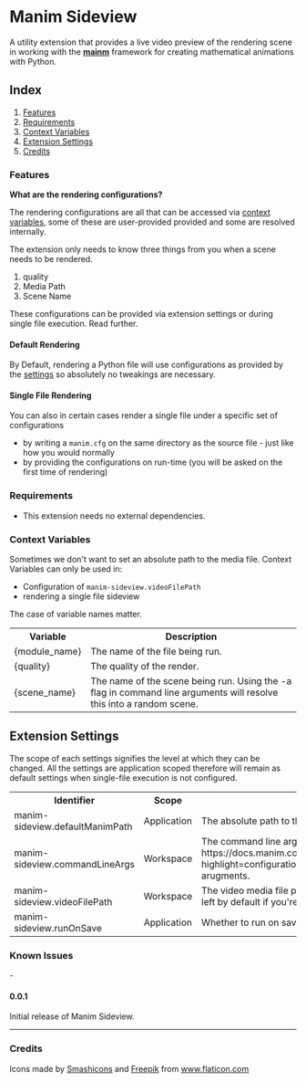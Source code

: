 # Manim Sideview

A utility extension that provides a live video preview of the rendering scene in working with the **[mainm](https://github.com/ManimCommunity/manim)** framework for creating mathematical animations with Python.

## Index

1. [Features](#features)
2. [Requirements](#requirements)
3. [Context Variables](#context-variables)
4. [Extension Settings](#extension-settings)
5. [Credits](#credits)

### Features

**What are the rendering configurations?**

The rendering configurations are all that can be accessed via [context variables](#context-variables), some of these are
user-provided provided and some are resolved internally.

The extension only needs to know three things from you when a scene needs to be rendered.
1. quality
2. Media Path
3. Scene Name

These configurations can be provided via extension settings or during single file execution. Read further.

#### Default Rendering
By Default, rendering a Python file will use configurations as provided by the [settings](#extension-settings) so absolutely no tweakings are necessary.

#### Single File Rendering
You can also in certain cases render a single file under a specific set of configurations
* by writing a `manim.cfg` on the same directory as the source file - just like how you would normally
* by providing the configurations on run-time (you will be asked on the first time of rendering)

### Requirements

* This extension needs no external dependencies.

### Context Variables

Sometimes we don't want to set an absolute path to the media file. Context Variables can only be used in:
* Configuration of `manim-sideview.videoFilePath`
* rendering a single file sideview

The case of variable names matter.
<table>
<tr>
    <th>Variable</th>
    <th>Description</th>
</tr>
<tr>
    <td>{module_name}</td>
    <td>The name of the file being run.</td>
</tr>
<tr>
    <td>{quality}</td>
    <td>The quality of the render.</td>
</tr>
<tr>
    <td>{scene_name}</td>
    <td>The name of the scene being run. Using the -a flag in command line arguments will resolve this into a random scene.</td>
</tr>
</table>

## Extension Settings

The scope of each settings signifies the level at which they can be changed. All the settings are application scoped therefore will remain as default settings when single-file execution is not configured.

<table>
<tr>
    <th>Identifier</th>
    <th>Scope</th>
    <th>Description</th>
    <th>Default</th>
</tr>
<tr>
    <td> manim-sideview.defaultManimPath </td>
    <td> Application </td>
    <td>The absolute path to the manim executable.</td>
    <td>manim</td>
</tr>
<tr>
    <td> manim-sideview.commandLineArgs </td>
    <td> Workspace </td>
    <td> The command line arguments in rendering manim. Refer to https://docs.manim.community/en/stable/tutorials/configuration.html?highlight=configuration#a-list-of-all-cli-flags for existing arugments. </td>
    <td>-ql</td>
</tr>
<tr>
    <td>manim-sideview.videoFilePath</td>
    <td>Workspace</td>
    <td>The video media file path relative from the media folder. This is best left by default if you're not sure what this is.</td>
    <td>videos/${fileName}/${quality}/${sceneName}.mp4</td>
</tr>
<tr>
    <td>manim-sideview.runOnSave</td>
    <td>Application</td>
    <td>Whether to run on save for a started file.</td>
    <td>True</td>
</tr>
</table>

### Known Issues

_-_

#### 0.0.1

Initial release of Manim Sideview.

---

### Credits

Icons made by <a href="https://www.flaticon.com/authors/smashicons" title="Smashicons">Smashicons</a> and <a href="https://www.freepik.com" title="Freepik">Freepik</a> from <a href="https://www.flaticon.com/" title="Flaticon">www.flaticon.com</a>